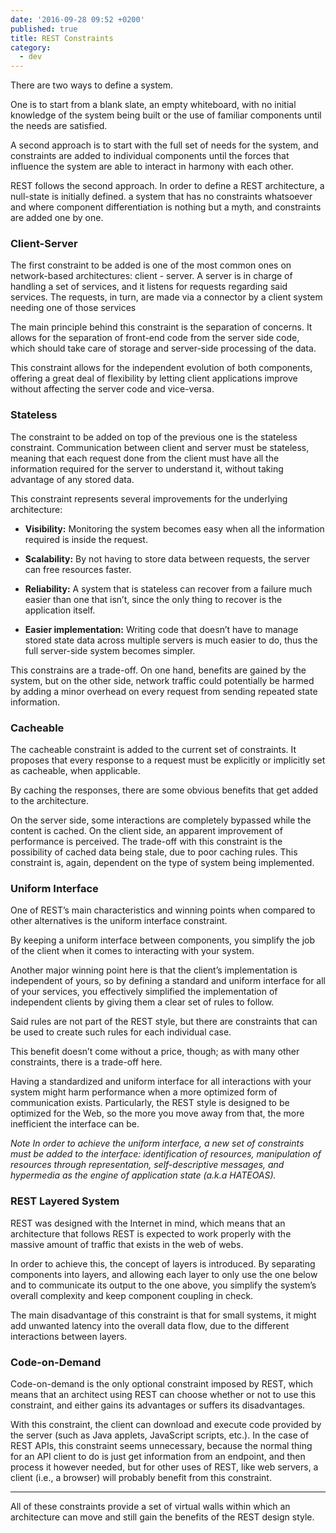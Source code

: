 ```yaml
---
date: '2016-09-28 09:52 +0200'
published: true
title: REST Constraints
category:
  - dev
---
```

There are two ways to define a system.

One is to start from a blank slate, an empty whiteboard, with no initial knowledge of the system being built or the use of familiar components until the needs are satisfied.

A second approach is to start with the full set of needs for the system, and constraints are added to individual components until the forces that influence the system are able to interact in harmony with each other.

REST follows the second approach. In order to define a REST architecture, a null-state is initially defined. a system that has no constraints whatsoever and where component differentiation is nothing but a myth, and constraints are added one by one.

### Client-Server
The first constraint to be added is one of the most common ones on network-based architectures: client - server. A server is in charge of handling a set of services, and it listens for requests regarding said services. The requests, in turn, are made via a connector by a client system needing one of those services

The main principle behind this constraint is the separation of concerns. It allows for the separation of front-end code from the server side code, which should take care of storage and server-side processing of the data.

This constraint allows for the independent evolution of both components, offering a great deal of flexibility by letting client applications improve without affecting the server code and vice-versa.

### Stateless
The constraint to be added on top of the previous one is the stateless constraint. Communication between client and server must be stateless, meaning that each request done from the client must have all the information required for the server to understand it, without taking advantage of any stored data.

This constraint represents several improvements for the underlying architecture:

* **Visibility:** Monitoring the system becomes easy when all the information required is inside the request.

* **Scalability:** By not having to store data between requests, the server can free resources faster.

* **Reliability:** A system that is stateless can recover from a failure much easier than one that isn’t, since the only thing to recover is the application itself.

* **Easier implementation:** Writing code that doesn’t have to manage stored state data across multiple servers is much easier to do, thus the full server-side system becomes simpler.

This constrains are a trade-off. On one hand, benefits are gained by the system, but on the other side, network traffic could potentially be harmed by adding a minor overhead on every request from sending repeated state information.

### Cacheable
The cacheable constraint is added to the current set of constraints. It proposes that every response to a request must be explicitly or implicitly set as cacheable, when applicable.

By caching the responses, there are some obvious benefits that get added to the architecture. 

On the server side, some interactions are completely bypassed while the content is cached. On the client side, an apparent improvement of performance is perceived. The trade-off with this constraint is the possibility of cached data being stale, due to poor caching rules. This constraint is, again, dependent on the type of system being implemented.

### Uniform Interface
One of REST’s main characteristics and winning points when compared to other alternatives is the uniform interface constraint. 

By keeping a uniform interface between components, you simplify the job of the client when it comes to interacting with your system. 

Another major winning point here is that the client’s implementation is independent of yours, so by defining a standard and uniform interface for all of your services, you effectively simplified the implementation of independent clients by giving them a clear set of rules to follow.

Said rules are not part of the REST style, but there are constraints that can be used to create such rules for each individual case.

This benefit doesn’t come without a price, though; as with many other constraints, there is a trade-off here.

Having a standardized and uniform interface for all interactions with your system might harm performance when a more optimized form of communication exists. Particularly, the REST style is designed to be optimized for the Web, so the more you move away from that, the more inefficient the interface can be.

*Note In order to achieve the uniform interface, a new set of constraints must be added to the interface: identification of resources, manipulation of resources through representation, self-descriptive messages, and hypermedia as the engine of application state (a.k.a HATEOAS).*

### REST Layered System

REST was designed with the Internet in mind, which means that an architecture that follows REST is expected to work properly with the massive amount of traffic that exists in the web of webs.

In order to achieve this, the concept of layers is introduced. By separating components into layers, and allowing each layer to only use the one below and to communicate its output to the one above, you simplify the system’s overall complexity and keep component coupling in check.

The main disadvantage of this constraint is that for small systems, it might add unwanted latency into the overall data flow, due to the different interactions between layers.

### Code-on-Demand
Code-on-demand is the only optional constraint imposed by REST, which means that an architect using REST can choose whether or not to use this constraint, and either gains its advantages or suffers its disadvantages.

With this constraint, the client can download and execute code provided by the server (such as Java applets, JavaScript scripts, etc.). In the case of REST APIs, this constraint seems unnecessary, because the normal thing for an API client to do is just get information from an endpoint, and then process it however needed, but for other uses of REST, like web servers, a client
(i.e., a browser) will probably benefit from this constraint.

---

All of these constraints provide a set of virtual walls within which an architecture can move and still gain the benefits of the REST design style.
